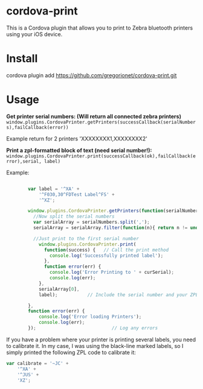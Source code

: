 # cordova-print

This is a Cordova plugin that allows you to print to Zebra bluetooth printers using your iOS device.

# Install

cordova plugin add https://github.com/gregorionet/cordova-print.git

# Usage

**Get printer serial numbers: (Will return all connected zebra printers)**  
`window.plugins.CordovaPrinter.getPrinters(successCallback(serialNumbers),failCallback(error))`  

Example return for 2 printers 'XXXXXXXX1,XXXXXXXX2'

**Print a zpl-formatted block of text (need serial number!):**
`window.plugins.CordovaPrinter.print(successCallback(ok),failCallback(error),serial, label)`

Example:

```JavaScript

        var label = '^XA' +
            '^F030,30^FDTest Label^FS' +
            '^XZ';

        window.plugins.CordovaPrinter.getPrinters(function(serialNumbers) { // Get the connect printer serial numbers
          //Now split the serial numbers
          var serialArray = serialNumbers.split(',');
          serialArray = serialArray.filter(function(n){ return n != undefined && n != '' });

          //Just print to the first serial number
            window.plugins.CordovaPrinter.print(
              function(success) {   // Call the print method
                console.log('Successfully printed label');
              },
              function error(err) {
                console.log('Error Printing to ' + curSerial);
                console.log(err);
            },
            serialArray[0],
            label);           // Include the serial number and your ZPL format label

        },
        function error(err) {
            console.log('Error loading Printers');
            console.log(err);
        });                            // Log any errors


```

If you have a problem where your printer is printing several labels, you need to calibrate it. In my case, I was using the black-line marked labels, so I simply printed the following ZPL code to calibrate it:

```JavaScript
var calibrate = '~JC' +
    '^XA' +
    '^JUS' +
    'XZ';
```
